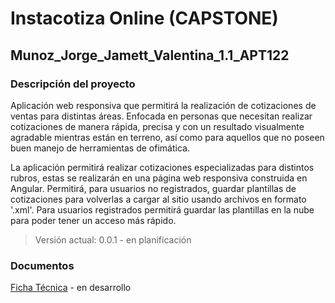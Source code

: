 # Instacotiza Online (CAPSTONE)
## Munoz_Jorge_Jamett_Valentina_1.1_APT122
### Descripción del proyecto
Aplicación web responsiva que permitirá la realización de cotizaciones de ventas para distintas áreas. Enfocada en personas que necesitan realizar cotizaciones de manera rápida, precisa y con un resultado visualmente agradable mientras están en terreno, así como para aquellos que no poseen buen manejo de herramientas de ofimática.

La aplicación permitirá realizar cotizaciones especializadas para distintos rubros, estas se realizarán en una página web responsiva construida en Angular. Permitirá, para usuarios no registrados, guardar plantillas de cotizaciones para volverlas a cargar al sitio usando archivos en formato '.xml'. Para usuarios registrados permitirá guardar las plantillas en la nube para poder tener un acceso más rápido.

> Versión actual: 0.0.1 - en planificación

### Documentos
[Ficha Técnica](https://docs.google.com/document/d/1U2gdzM37l3EO-vhulRkQTuqniKFU4mcVWVLZqpKFc7M/edit?usp=sharing) - en desarrollo